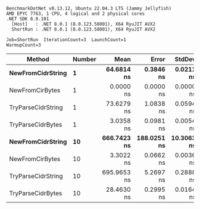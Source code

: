 ```

BenchmarkDotNet v0.13.12, Ubuntu 22.04.3 LTS (Jammy Jellyfish)
AMD EPYC 7763, 1 CPU, 4 logical and 2 physical cores
.NET SDK 8.0.101
  [Host]   : .NET 8.0.1 (8.0.123.58001), X64 RyuJIT AVX2
  ShortRun : .NET 8.0.1 (8.0.123.58001), X64 RyuJIT AVX2

Job=ShortRun  IterationCount=3  LaunchCount=1  
WarmupCount=3  

```
| Method             | Number | Mean        | Error       | StdDev     | Min         | Max         | Allocated |
|------------------- |------- |------------:|------------:|-----------:|------------:|------------:|----------:|
| **NewFromCidrString**  | **1**      |  **64.6814 ns** |   **0.3846 ns** |  **0.0211 ns** |  **64.6588 ns** |  **64.7006 ns** |         **-** |
| NewFromCirBytes    | 1      |   0.0000 ns |   0.0000 ns |  0.0000 ns |   0.0000 ns |   0.0000 ns |         - |
| TryParseCidrString | 1      |  73.6279 ns |   1.0838 ns |  0.0594 ns |  73.5813 ns |  73.6948 ns |         - |
| TryParseCidrBytes  | 1      |   3.0358 ns |   0.0981 ns |  0.0054 ns |   3.0323 ns |   3.0420 ns |         - |
| **NewFromCidrString**  | **10**     | **666.7423 ns** | **188.0251 ns** | **10.3063 ns** | **660.7358 ns** | **678.6428 ns** |         **-** |
| NewFromCirBytes    | 10     |   3.3022 ns |   0.0662 ns |  0.0036 ns |   3.2982 ns |   3.3053 ns |         - |
| TryParseCidrString | 10     | 695.9653 ns |   5.2697 ns |  0.2888 ns | 695.6538 ns | 696.2243 ns |         - |
| TryParseCidrBytes  | 10     |  28.4630 ns |   0.2995 ns |  0.0164 ns |  28.4509 ns |  28.4817 ns |         - |
